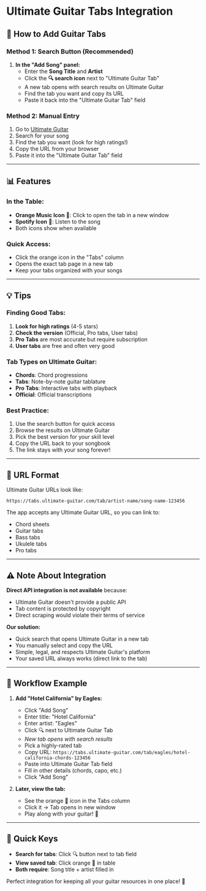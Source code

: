 # Ultimate Guitar Tabs Integration

## 🎸 How to Add Guitar Tabs

### Method 1: Search Button (Recommended)

1. **In the "Add Song" panel:**
   - Enter the **Song Title** and **Artist**
   - Click the **🔍 search icon** next to "Ultimate Guitar Tab"
   - A new tab opens with search results on Ultimate Guitar
   - Find the tab you want and copy its URL
   - Paste it back into the "Ultimate Guitar Tab" field

### Method 2: Manual Entry

1. Go to [Ultimate Guitar](https://www.ultimate-guitar.com/)
2. Search for your song
3. Find the tab you want (look for high ratings!)
4. Copy the URL from your browser
5. Paste it into the "Ultimate Guitar Tab" field

---

## 📊 Features

### In the Table:
- **Orange Music Icon** 🎵: Click to open the tab in a new window
- **Spotify Icon** 🎵: Listen to the song
- Both icons show when available

### Quick Access:
- Click the orange icon in the "Tabs" column
- Opens the exact tab page in a new tab
- Keep your tabs organized with your songs

---

## 💡 Tips

### Finding Good Tabs:
1. **Look for high ratings** (4-5 stars)
2. **Check the version** (Official, Pro tabs, User tabs)
3. **Pro Tabs** are most accurate but require subscription
4. **User tabs** are free and often very good

### Tab Types on Ultimate Guitar:
- **Chords**: Chord progressions
- **Tabs**: Note-by-note guitar tablature
- **Pro Tabs**: Interactive tabs with playback
- **Official**: Official transcriptions

### Best Practice:
1. Use the search button for quick access
2. Browse the results on Ultimate Guitar
3. Pick the best version for your skill level
4. Copy the URL back to your songbook
5. The link stays with your song forever!

---

## 🔗 URL Format

Ultimate Guitar URLs look like:
```
https://tabs.ultimate-guitar.com/tab/artist-name/song-name-123456
```

The app accepts any Ultimate Guitar URL, so you can link to:
- Chord sheets
- Guitar tabs
- Bass tabs
- Ukulele tabs
- Pro tabs

---

## ⚠️ Note About Integration

**Direct API integration is not available** because:
- Ultimate Guitar doesn't provide a public API
- Tab content is protected by copyright
- Direct scraping would violate their terms of service

**Our solution:**
- Quick search that opens Ultimate Guitar in a new tab
- You manually select and copy the URL
- Simple, legal, and respects Ultimate Guitar's platform
- Your saved URL always works (direct link to the tab)

---

## 🎯 Workflow Example

1. **Add "Hotel California" by Eagles:**
   - Click "Add Song"
   - Enter title: "Hotel California"
   - Enter artist: "Eagles"
   - Click 🔍 next to Ultimate Guitar Tab
   - *New tab opens with search results*
   - Pick a highly-rated tab
   - Copy URL: `https://tabs.ultimate-guitar.com/tab/eagles/hotel-california-chords-123456`
   - Paste into Ultimate Guitar Tab field
   - Fill in other details (chords, capo, etc.)
   - Click "Add Song"

2. **Later, view the tab:**
   - See the orange 🎵 icon in the Tabs column
   - Click it → Tab opens in new window
   - Play along with your guitar! 🎸

---

## 🚀 Quick Keys

- **Search for tabs**: Click 🔍 button next to tab field
- **View saved tab**: Click orange 🎵 in table
- **Both require**: Song title + artist filled in

Perfect integration for keeping all your guitar resources in one place! 🎵
